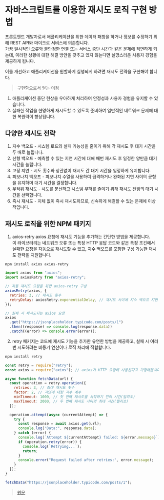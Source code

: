 # 자바스크립트를 이용한 재시도 로직 구현 방법
프론트엔드 개발자로서 애플리케이션을 위한 데이터 패칭을 하거나 정보를 수정하기 위해 REST API와 마이크로 서비스에 의존합니다. <br>
가끔 일시적인 오류와 불안정한 연결 또는 서비스 중단 시간과 같은 문제에 직면하게 되는데, 이러한 상황에 대한 해결 방안을 갖추고 있지 않는다면 실망스러운 사용자 경험을 제공하게 됩니다. <br>

이를 개선하고 애플리케이션을 원할하게 실행되게 하려면 재시도 전략을 구현해야 합니다.

> 구현함으로서 얻는 이점
1. 애플리케이션 중단 현상을 우아하게 처리하여 안정성과 사용자 경험을 유지할 수 있습니다.
2. 실패한 작업을 현명하게 재시도할 수 있도록 준비하여 일반적인 네트워크 문제에 대한 복원력이 향상됩니다.

## 다양한 재시도 전략

1. 지수 백오프 - 시스템 로드와 실패 가능성을 줄이기 위해 각 재시도 후 대기 시간을 두 배로 늘립니다.
2. 선형 백오프 - 예측할 수 있는 지연 시간에 대해 매번 재시도 후 일정한 양만큼 대기 시간을 늘립니다.
3. 고정 지연 - 시도 횟수와 상관없이 재시도 간 대기 시간을 일정하게 유지합니다.
4. 피보나치 백오프 - 피보나치 수열을 사용하여 급격하거나 완화된 지연 사이의 균형을 유지하며 대기 시간을 결정합니다.
5. 무작위 재시도 - 시도를 분산하고 시스템 부하를 줄이기 위해 재시도 전임의 대기 시간을 선택합니다.
6. 즉시 재시도 - 지체 없이 즉시 재시도하므로, 신속하게 해결할 수 있는 문제에 이상적입니다.

## 재시도 로직을 위한 NPM 패키지

1. axios-retry
axios 요청에 재시도 기능을 추가하는 간단한 방법을 제공합니다. <br>
이 라이브러리는 네트워크 오류 또는 특정 HTTP 응답 코드와 같은 특정 조건에서 실패한 요청을 자동으로 재시도할 수 있고, 지수 백오프를 포함한 구성 가능한 재시도 전략을 지원합니다. <br>

```javascript
npm install axios axios-retry
```

```javascript
import axios from "axios";
import axiosRetry from "axios-retry";

// 자동 재시도 요청을 위한 axios-retry 구성
axiosRetry(axios, {
  retries: 3, // 재시도 횟수
  retryDelay: axiosRetry.exponentialDelay, // 재시도 사이에 지수 백오프 지연 사용
});

// 실패 시 재시도되는 axios 요청
axios
  .get("https://jsonplaceholder.typicode.com/posts/1")
  .then((response) => console.log(response.data))
  .catch((error) => console.error(error));
```
2. retry
패키지는 코드에 재시도 기능을 추가한 유연한 방법을 제공하고, 실패 시 여러 번 시도하려는 비동기 연산이나 로직 처리에 적합합니다.

```javascript
npm install retry
```

```javascript
const retry = require("retry");
const axios = require("axios"); // axios가 HTTP 요청에 사용된다고 가정해봅시다.

async function fetchData(url) {
  const operation = retry.operation({
    retries: 3, // 최대 재시도 횟수
    factor: 2, // 지연에 대한 지수 계수
    minTimeout: 1000, // 첫 번째 재시도를 시작하기 전의 시간(밀리초)
    maxTimeout: 2000, // 두 번째 재시도 사이의 최대 시간(밀리초)
  });

  operation.attempt(async (currentAttempt) => {
    try {
      const response = await axios.get(url);
      console.log("Data:", response.data);
    } catch (error) {
      console.log(`Attempt ${currentAttempt} failed: ${error.message}`);
      if (operation.retry(error)) {
        console.log(`Retrying...`);
        return;
      }
      console.error("Request failed after retries:", error.message);
    }
  });
}

fetchData("https://jsonplaceholder.typicode.com/posts/1");
```

> [원문](https://anu95.medium.com/implement-retry-logic-using-javascript-e502693e0b5c)

